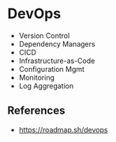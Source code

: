 # DevOps

- Version Control
- Dependency Managers
- CICD
- Infrastructure-as-Code
- Configuration Mgmt
- Monitoring
- Log Aggregation

## References

- https://roadmap.sh/devops
